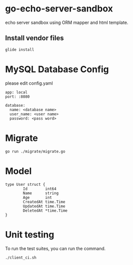 # go-echo-server-sandbox
echo server sandbox using ORM mapper and html template.

## Install vendor files

```
glide install
```

# MySQL Database Config
please edit config.yaml

```
app: local
port: :8080

database:
  name: <database name>
  user_name: <user name>
  password: <pass word>
```

# Migrate
```
go run ./migrate/migrate.go
```

# Model
```
type User struct {
		Id        int64
		Name      string
		Age       int
		CreatedAt time.Time
		UpdatedAt time.Time
		DeletedAt *time.Time
}
```

# Unit testing
To run the  test suites, you can run the command.

```
./client_ci.sh
```
